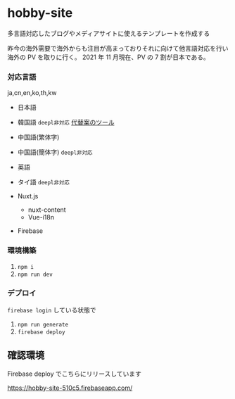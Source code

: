 # hobby-site

多言語対応したブログやメディアサイトに使えるテンプレートを作成する

昨今の海外需要で海外からも注目が高まっておりそれに向けて他言語対応を行い海外の PV を取りに行く。
2021 年 11 月現在、PV の 7 割が日本である。

### 対応言語

ja,cn,en,ko,th,kw

- 日本語
- 韓国語 `deepl非対応` [代替案のツール](https://www.science.co.jp/nmt/blog/28144/)
- 中国語(繁体字)
- 中国語(簡体字) `deepl非対応`
- 英語
- タイ語 `deepl非対応`

- Nuxt.js
  - nuxt-content
  - Vue-i18n
- Firebase

### 環境構築

1. `npm i`
2. `npm run dev`

### デプロイ

`firebase login` している状態で

1. `npm run generate`
2. `firebase deploy`

## 確認環境

Firebase deploy でこちらにリリースしています

https://hobby-site-510c5.firebaseapp.com/
